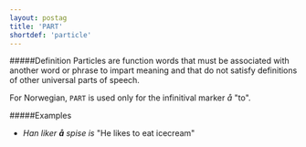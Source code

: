```yaml
---
layout: postag
title: 'PART'
shortdef: 'particle'
---
```

#####Definition
Particles are function words that must be associated with another word or phrase to impart meaning and that do not satisfy definitions of other universal parts of speech.

For Norwegian, `PART` is used only for the infinitival marker *å* "to".

#####Examples
* _Han liker <b>å</b> spise is_ "He likes to eat icecream"
